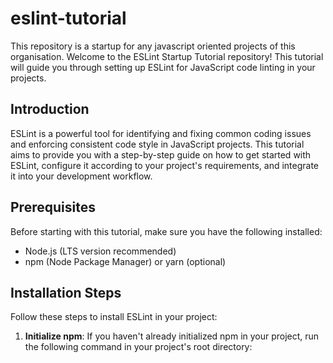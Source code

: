 # eslint-tutorial
This repository is a startup for any javascript oriented projects of this organisation. 
Welcome to the ESLint Startup Tutorial repository! This tutorial will guide you through setting up ESLint for JavaScript code linting in your projects.

## Introduction

ESLint is a powerful tool for identifying and fixing common coding issues and enforcing consistent code style in JavaScript projects. This tutorial aims to provide you with a step-by-step guide on how to get started with ESLint, configure it according to your project's requirements, and integrate it into your development workflow.

## Prerequisites

Before starting with this tutorial, make sure you have the following installed:

- Node.js (LTS version recommended)
- npm (Node Package Manager) or yarn (optional)

## Installation Steps

Follow these steps to install ESLint in your project:

1. **Initialize npm**: If you haven't already initialized npm in your project, run the following command in your project's root directory:

